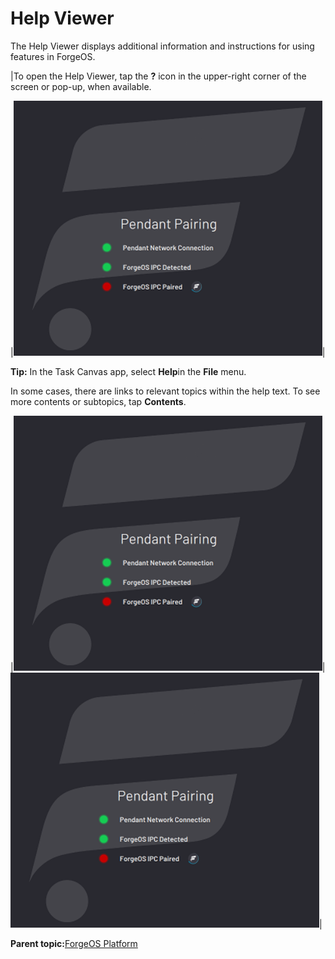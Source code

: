 # Help Viewer

The Help Viewer displays additional information and instructions for using features in ForgeOS.

|To open the Help Viewer, tap the **?** icon in the upper-right corner of the screen or pop-up, when available.

|![](../Images/FOS-Platform-5-x/auto-pair-pendant-5.4.png)|

**Tip:** In the Task Canvas app, select **Help**in the **File** menu.

In some cases, there are links to relevant topics within the help text. To see more contents or subtopics, tap **Contents**.

|![](../Images/FOS-Platform-5-x/auto-pair-pendant-5.4.png)|![](../Images/FOS-Platform-5-x/auto-pair-pendant-5.4.png)|

**Parent topic:**[ForgeOS Platform](../2-Forge-OS-5-Platform/forge_os_5_platform.md)

